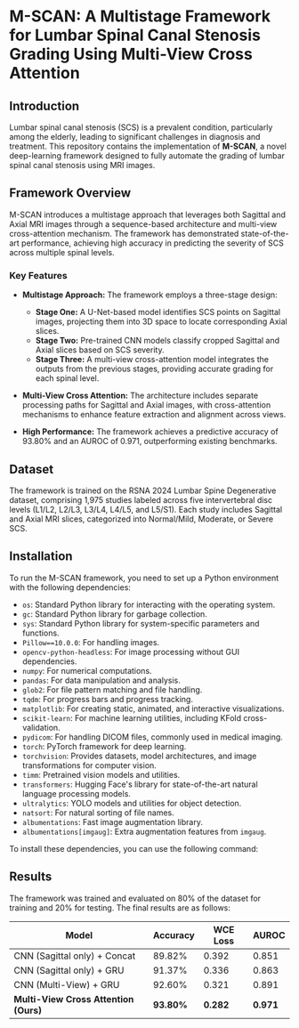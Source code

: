 # M-SCAN: A Multistage Framework for Lumbar Spinal Canal Stenosis Grading Using Multi-View Cross Attention

## Introduction
Lumbar spinal canal stenosis (SCS) is a prevalent condition, particularly among the elderly, leading to significant challenges in diagnosis and treatment. This repository contains the implementation of **M-SCAN**, a novel deep-learning framework designed to fully automate the grading of lumbar spinal canal stenosis using MRI images.

## Framework Overview
M-SCAN introduces a multistage approach that leverages both Sagittal and Axial MRI images through a sequence-based architecture and multi-view cross-attention mechanism. The framework has demonstrated state-of-the-art performance, achieving high accuracy in predicting the severity of SCS across multiple spinal levels.

### Key Features
- **Multistage Approach:** The framework employs a three-stage design:
  - **Stage One:** A U-Net-based model identifies SCS points on Sagittal images, projecting them into 3D space to locate corresponding Axial slices.
  - **Stage Two:** Pre-trained CNN models classify cropped Sagittal and Axial slices based on SCS severity.
  - **Stage Three:** A multi-view cross-attention model integrates the outputs from the previous stages, providing accurate grading for each spinal level.

- **Multi-View Cross Attention:** The architecture includes separate processing paths for Sagittal and Axial images, with cross-attention mechanisms to enhance feature extraction and alignment across views.

- **High Performance:** The framework achieves a predictive accuracy of 93.80% and an AUROC of 0.971, outperforming existing benchmarks.

## Dataset
The framework is trained on the RSNA 2024 Lumbar Spine Degenerative dataset, comprising 1,975 studies labeled across five intervertebral disc levels (L1/L2, L2/L3, L3/L4, L4/L5, and L5/S1). Each study includes Sagittal and Axial MRI slices, categorized into Normal/Mild, Moderate, or Severe SCS.

## Installation

To run the M-SCAN framework, you need to set up a Python environment with the following dependencies:

- `os`: Standard Python library for interacting with the operating system.
- `gc`: Standard Python library for garbage collection.
- `sys`: Standard Python library for system-specific parameters and functions.
- `Pillow==10.0.0`: For handling images.
- `opencv-python-headless`: For image processing without GUI dependencies.
- `numpy`: For numerical computations.
- `pandas`: For data manipulation and analysis.
- `glob2`: For file pattern matching and file handling.
- `tqdm`: For progress bars and progress tracking.
- `matplotlib`: For creating static, animated, and interactive visualizations.
- `scikit-learn`: For machine learning utilities, including KFold cross-validation.
- `pydicom`: For handling DICOM files, commonly used in medical imaging.
- `torch`: PyTorch framework for deep learning.
- `torchvision`: Provides datasets, model architectures, and image transformations for computer vision.
- `timm`: Pretrained vision models and utilities.
- `transformers`: Hugging Face's library for state-of-the-art natural language processing models.
- `ultralytics`: YOLO models and utilities for object detection.
- `natsort`: For natural sorting of file names.
- `albumentations`: Fast image augmentation library.
- `albumentations[imgaug]`: Extra augmentation features from `imgaug`.

To install these dependencies, you can use the following command:

## Results
The framework was trained and evaluated on 80% of the dataset for training and 20% for testing. The final results are as follows:

| Model                              | Accuracy | WCE Loss | AUROC |
|------------------------------------|----------|----------|-------|
| CNN (Sagittal only) + Concat       | 89.82%   | 0.392    | 0.851 |
| CNN (Sagittal only) + GRU          | 91.37%   | 0.336    | 0.863 |
| CNN (Multi-View) + GRU             | 92.60%   | 0.321    | 0.891 |
| **Multi-View Cross Attention (Ours)** | **93.80%**   | **0.282**    | **0.971** |


